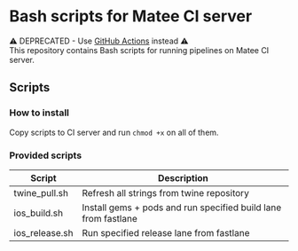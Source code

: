 # Bash scripts for Matee CI server
:warning: DEPRECATED - Use [GitHub Actions](https://github.com/features/actions) instead :warning:   
This repository contains Bash scripts for running pipelines on Matee CI server.

## Scripts

### How to install
Copy scripts to CI server and run `chmod +x` on all of them.

### Provided scripts
| Script         | Description                                                    |
|----------------|----------------------------------------------------------------|
| twine_pull.sh  | Refresh all strings from twine repository                      |
| ios_build.sh   | Install gems + pods and run specified build lane from fastlane |
| ios_release.sh | Run specified release lane from fastlane                       |
